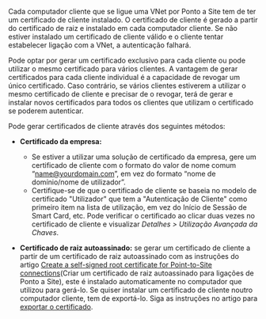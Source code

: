 Cada computador cliente que se ligue uma VNet por Ponto a Site tem de ter um certificado de cliente instalado. O certificado de cliente é gerado a partir do certificado de raiz e instalado em cada computador cliente. Se não estiver instalado um certificado de cliente válido e o cliente tentar estabelecer ligação com a VNet, a autenticação falhará.

Pode optar por gerar um certificado exclusivo para cada cliente ou pode utilizar o mesmo certificado para vários clientes. A vantagem de gerar certificados para cada cliente individual é a capacidade de revogar um único certificado. Caso contrário, se vários clientes estiverem a utilizar o mesmo certificado de cliente e precisar de o revogar, terá de gerar e instalar novos certificados para todos os clientes que utilizam o certificado se poderem autenticar.

Pode gerar certificados de cliente através dos seguintes métodos:

- **Certificado da empresa:**

  - Se estiver a utilizar uma solução de certificado da empresa, gere um certificado de cliente com o formato do valor de nome comum “name@yourdomain.com”, em vez do formato “nome de domínio/nome de utilizador”.
  - Certifique-se de que o certificado de cliente se baseia no modelo de certificado "Utilizador" que tem a "Autenticação de Cliente" como primeiro item na lista de utilização, em vez do Início de Sessão de Smart Card, etc. Pode verificar o certificado ao clicar duas vezes no certificado de cliente e visualizar *Detalhes > Utilização Avançada da Chaves*.

- **Certificado de raiz autoassinado:** se gerar um certificado de cliente a partir de um certificado de raiz autoassinado com as instruções do artigo [Create a self-signed root certificate for Point-to-Site connections](../articles/vpn-gateway/vpn-gateway-certificates-point-to-site.md#clientcert)(Criar um certificado de raiz autoassinado para ligações de Ponto a Site), este é instalado automaticamente no computador que utilizou para gerá-lo. Se quiser instalar um certificado de cliente noutro computador cliente, tem de exportá-lo. Siga as instruções no artigo para [exportar o certificado](../articles/vpn-gateway/vpn-gateway-certificates-point-to-site.md#clientexport).
